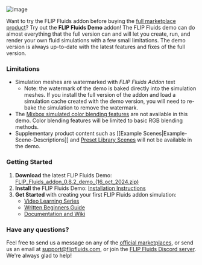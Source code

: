 ![image](https://github.com/rlguy/Blender-FLIP-Fluids/assets/4285191/53714857-6f04-45c8-8c97-694e37cfb6b9)

Want to try the FLIP Fluids addon before buying the [full marketplace product](https://github.com/rlguy/Blender-FLIP-Fluids/wiki/Official-Marketplaces-of-the-FLIP-Fluids-Addon)? Try out the **FLIP Fluids Demo** addon! The FLIP Fluids demo can do almost everything that the full version can and will let you create, run, and render your own fluid simulations with a few small limitations. The demo version is always up-to-date with the latest features and fixes of the full version.

### Limitations

- Simulation meshes are watermarked with _FLIP Fluids Addon_ text
    - Note: the watermark of the demo is baked directly into the simulation meshes. If you install the full version of the addon and load a simulation cache created with the demo version, you will need to re-bake the simulation to remove the watermark.
- The [Mixbox simulated color blending features](https://github.com/rlguy/Blender-FLIP-Fluids/wiki/Mixbox-Installation-and-Uninstallation) are not available in this demo. Color blending features will be limited to basic RGB blending methods.
- Supplementary product content such as [[Example Scenes|Example-Scene-Descriptions]] and [Preset Library Scenes](Preset-Library-Installation-and-Uninstallation) will not be available in the demo.

### Getting Started

1. **Download** the latest FLIP Fluids Demo: [FLIP_Fluids_addon_0.8.2_demo_(16_oct_2024.zip)](https://github.com/rlguy/Blender-FLIP-Fluids/releases/download/v0.8.2/FLIP_Fluids_addon_0.8.2_demo_.16_oct_2024.zip)
2. **Install** the FLIP Fluids Demo: [Installation Instructions](https://github.com/rlguy/Blender-FLIP-Fluids/wiki/Addon-Installation-and-Uninstallation)
3. **Get Started** with creating your first FLIP Fluids addon simulation: 
    - [Video Learning Series](https://github.com/rlguy/Blender-FLIP-Fluids/wiki/Video-Learning-Series)
    - [Written Beginners Guide](https://github.com/rlguy/Blender-FLIP-Fluids/wiki/Creating-Your-First-FLIP-Fluids-Simulation)
    - [Documentation and Wiki](https://github.com/rlguy/Blender-FLIP-Fluids/wiki)

### Have any questions?

Feel free to send us a message on any of the [official marketplaces](https://github.com/rlguy/Blender-FLIP-Fluids/wiki/Official-Marketplaces-of-the-FLIP-Fluids-Addon), or send us an email at support@flipfluids.com, or join the [FLIP Fluids Discord server](https://discord.gg/FLIPFluids). We're always glad to help!